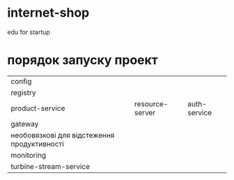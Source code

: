 # internet-shop
edu for startup
# порядок запуску проект
<table>
<tr>
<td>config</td>
</tr>

<tr>
<td>registry</td>
</tr>

<tr>
<td>product-service</td>
<td>resource-server</td>
<td>auth-service</td>
</tr>
<tr>
<td>gateway</td>
</tr>


<tr>
<td>необовязкові для відстеження продуктивності</td>
</tr>

<tr>
<td>monitoring</td>
</tr>

<tr>
<td>turbine-stream-service</td>
</tr>
</table>  
